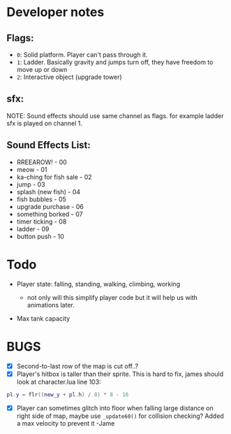 # Developer notes

## Flags:
- `0`: Solid platform. Player can't pass through it.
- `1`: Ladder. Basically gravity and jumps turn off, they have freedom to move up or down
- `2`: Interactive object (upgrade tower)

## sfx:
NOTE: Sound effects should use same channel as flags. for example ladder sfx is played on channel 1. 

## Sound Effects List:
- RREEAROW! - 00
- meow - 01
- ka-ching for fish sale - 02
- jump - 03
- splash (new fish) - 04
- fish bubbles - 05
- upgrade purchase - 06
- something borked - 07
- timer ticking - 08 
- ladder - 09
- button push - 10

# Todo
- Player state: falling, standing, walking, climbing, working
  - not only will this simplify player code but it will help us with animations later.

- Max tank capacity


# BUGS
- [X] Second-to-last row of the map is cut off..?
- [X] Player's hitbox is taller than their sprite. This is hard to fix, james should look at character.lua line 103:
```lua
pl.y = flr((new_y + pl.h) / 8) * 8 - 16
```
- [X] Player can sometimes glitch into floor when falling large distance on right side of map, maybe use `_update60()` for collision checking?
        Added a max velocity to prevent it -Jame